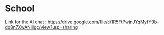 # School
Link for the AI chat : https://drive.google.com/file/d/1R5FtPwjnJYqMyfY9b-do8n7XwANlligc/view?usp=sharing

